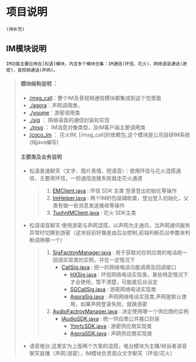 # 项目说明
    (待补充)

## IM模块说明
    IM功能主要应用在[松语]模块，内含多个模块合集：IM通信(环信、花火)，网络语音通话(游密)，音视频通话(声网)。
>#### 模块结构说明 ： 
>*  [/msg_call]()：整个IM及音视频通信模块都集成到这个包里面
>   * [./agora]()：声网调用类，  
>   * [./youme]()：游密调用类
>   * [./sig]()  ： 网络语音的通信封装和实现
>   * [./msg]()  ： IM消息对像类型，及IM客户端主要调用类
>* [/coco_im]()   ：  花火IM, [/msg_call]的依赖包,这个模块是公司自研IM系统(纯java编写)
>#### 主要类及业务说明
>* 松语普通聊天（文字、图片表情、短语音）：使用环信与花火混搭通信，主要用环信，一但通信连接失败就走花火通道
>   >1. [EMClient.java]() : 环信 SDK 主类 登录登出初始化等操作
>   >2. [ImHelper.java]() : 两个IM的包装辅助类，登出登入初始化，父类有做一些消息发送接收等操作
>   >3. [TuohnIMClient.java]() : 花火 SDK主类
>* 松语语音聊天:使用游密与声网混搭，以声网为主通讯，当声网通讯服务异常时切换到游密（这块目前好像是由后台控制,前端判断后台参数来判断调用哪一个）
>   >1. [SigFactroyManager.java]() : 用于获取对应供应商的电话统一回调实现类的实例，并在一定情况下
>   >    *  [CallSig.java]() : 统一的网络电话功能调用及回调接口
>   >       *  [HXSig.java]() : 环信网络电话实现类，某些特定情况下才会使用，暂不清楚，可能是后台设定
>   >       *  [SGCallSig.java]() : 游密网络电话实现类
>   >       *  [AgoraSig.java]() : 声网网络电话实现类,声网是默认使用，如果声网登录失败，就换游密
>   >2. [AudioFactroyManager.java]() : 决定使用哪一个供应商的实例
>   >    * [IAudioSDK.java]() : 统一供应商公共接口封装
>   >       *  [YmrtcSDK.java]() : 游密供应商实现类
>   >       *  [AgoraSDK.java]() : 声网供应商实现类
>* 语音电台:这里实为上面两个方案的混搭，电台模块为主播/倾诉者语音聊天直播（声网/游密），IM模块负责观众文字聊天（环信/花火）
